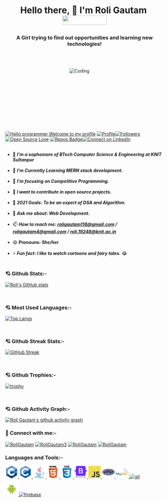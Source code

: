 <h1  align="center" > 
Hello there, 👋 I'm Roli Gautam&nbsp<img src="https://media.giphy.com/media/ACdlsmViQciA8BfGp3/giphy.gif"  width=140px height=30px></h1>
<h3 align="center">A Girl trying to find out opportunities and learning new technologies!</h3>
</br></br></br>
<img align="right" alt="Coding" width="300" height="200" src="https://media.giphy.com/media/LDq2GbcTDmT83L1r3X/giphy.gif">

[![Hello programmer Welcome to my profile](https://img.shields.io/badge/Hello_Developers-Welcome-gold.svg?style=flat&logo=github)](https://github.com/RoliGautam) [![Profile](https://Visitor-badge.glitch.me/badge?page_id=RoliGautam.profileviews-badge)](https://github.com/RoliGautam)[![Followers](https://img.shields.io/github/followers/RoliGautam?style=social)](https://github.com/RoliGautam?tab=followers) [![Open Source Love](https://badges.frapsoft.com/os/v2/open-source.svg?v=103)](https://github.com/RoliGautam) [![Repos Badge](https://badges.pufler.dev/repos/RoliGautam)](https://github.com/RoliGautam?tab=repositories)[![Connect on LinkedIn](https://img.shields.io/badge/--linkedin?label=LinkedIn&logo=LinkedIn&style=social)](https://www.linkedin.com/in/roli-gautam4/)
<br><br>


- 🔭 ***I'm a sophomore of BTech Computer Science & Engineering at KNIT Sultanpur***</br></br>
- 🌱 ***I’m Currently Learning MERN stack development.***</br></br>
- 🥅 ***I’m focusing on Competitive Programming.***</br></br>
- 👯 ***I want to contribute in open source projects.***</br></br>
- 🎯 ***2021 Goals: To be an expert of DSA and Algorithm.***</br></br>
- 💬 ***Ask me about: Web Development.***</br></br>
- 📫 ***How to reach me: roligautam118@gmail.com / roligautam4@gmail.com / roli.19248@knit.ac.in***</br></br>
- 😄 ***Pronouns: She/her***</br></br>
- ⚡ ***Fun fact: I like to watch cartoons and fairy tales.*** 😂</br></br>

### 💘 Github Stats:-
[![Roli's GitHub stats](https://github-readme-stats.vercel.app/api?username=RoliGautam&theme=radical)](https://github.com/RoliGautam/github-readme-stats)

</br>

### 💘 Most Used Languages:-
[![Top Langs](https://github-readme-stats.vercel.app/api/top-langs/?username=RoliGautam&layout=compact&theme=vision-friendly-dark&langs_count=6)](https://github.com/RoliGautam/github-readme-stats)

</br>

### 💘 Github Streak Stats:-
[![GitHub Streak](https://github-readme-streak-stats.herokuapp.com/?user=RoliGautam&theme=tokyonight)](https://github.com/RoliGautam/github-readme-streak-stats)

</br>


### 💘 Github Trophies:-
[![trophy](https://github-profile-trophy.vercel.app/?username=RoliGautam&theme=gruvbox)](https://github.com/RoliGautam/github-profile-trophy)

</br>

### 💘 Github Activity Graph:-
[![Roli Gautam's github activity graph](https://activity-graph.herokuapp.com/graph?username=RoliGautam&theme=redical)](https://github.com/RoliGautam/github-readme-activity-graph)

<h3 align="left">🤝 Connect with me:-</h3>
<p align="left">
<a href="https://www.linkedin.com/in/roli-gautam4/" target="blank"><img align="center" src="https://cdn.jsdelivr.net/npm/simple-icons@3.0.1/icons/linkedin.svg" alt="RoliGautam" height="30" width="40" /></a>
 <a href="https://twitter.com/RoliGautam3?s=08" target="blank"><img align="center" src="https://cdn.jsdelivr.net/npm/simple-icons@3.0.1/icons/twitter.svg" alt="RoliGautam3" height="30" width="40" /></a> 
<a href="https://www.instagram.com/rg.6377/" target="blank"><img align="center" src="https://cdn.jsdelivr.net/npm/simple-icons@3.0.1/icons/instagram.svg" alt="RoliGautam" height="30" width="40"/></a>
<a href="https://www.facebook.com/roli.gautam.5473" target="blank"><img align="center" src="https://cdn.jsdelivr.net/npm/simple-icons@3.0.1/icons/facebook.svg" alt="RoliGautam" height="30" width="40" /></a>
</p>


<h3 align="left">Languages and Tools:-</h3>
<p align="left"> 
  <a href="https://www.w3schools.com/cpp/" target="_blank"> <img src="https://raw.githubusercontent.com/devicons/devicon/master/icons/cplusplus/cplusplus-original.svg" alt="cplusplus" width="40" height="40"/> </a>
  <a href="https://www.cprogramming.com/" target="_blank"> <img src="https://raw.githubusercontent.com/devicons/devicon/master/icons/c/c-original.svg" alt="c" width="40" height="40"/> </a>
<a href="https://www.java.com" target="_blank"> <img src="https://raw.githubusercontent.com/devicons/devicon/master/icons/java/java-original.svg" alt="java" width="40" height="40"/> </a> 
<a href="https://www.w3.org/html/" target="_blank"> <img src="https://raw.githubusercontent.com/devicons/devicon/master/icons/html5/html5-original-wordmark.svg" alt="html5" width="40" height="40"/> </a> 
<a href="https://www.w3schools.com/css/" target="_blank"> <img src="https://raw.githubusercontent.com/devicons/devicon/master/icons/css3/css3-original-wordmark.svg" alt="css3" width="40" height="40"/> </a> 
 <a href="https://getbootstrap.com" target="_blank"> <img src="https://raw.githubusercontent.com/devicons/devicon/master/icons/bootstrap/bootstrap-plain-wordmark.svg" alt="bootstrap" width="40" height="40"/> </a> 
 <a href="https://developer.mozilla.org/en-US/docs/Web/JavaScript" target="_blank"> <img src="https://raw.githubusercontent.com/devicons/devicon/master/icons/javascript/javascript-original.svg" alt="javascript" width="40" height="40"/> </a> 
<a href="https://www.php.net" target="_blank"> <img src="https://raw.githubusercontent.com/devicons/devicon/master/icons/php/php-original.svg" alt="php" width="40" height="40"/> </a>
<a href="https://www.mysql.com/" target="_blank"> <img src="https://raw.githubusercontent.com/devicons/devicon/master/icons/mysql/mysql-original-wordmark.svg" alt="mysql" width="40" height="40"/> </a> <a href="https://git-scm.com/" target="_blank"> <img src="https://www.vectorlogo.zone/logos/git-scm/git-scm-icon.svg" alt="git" width="40" height="40"/> </a>  </p>
<a href="https://developer.android.com" target="_blank"> <img src="https://raw.githubusercontent.com/devicons/devicon/master/icons/android/android-original-wordmark.svg" alt="android" width="40" height="40"/> </a><a href="https://firebase.google.com/" target="_blank"> <img src="https://www.vectorlogo.zone/logos/firebase/firebase-icon.svg" alt="firebase" width="40" height="40"/> </a> 

